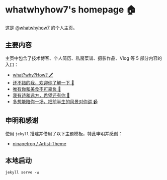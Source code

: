# whatwhyhow7's homepage 🏠

这是 [@whatwhyhow7](https://whatwhyhow7.github.io/) 的个人主页。

## 主要内容

主页中包含了技术博客、个人简历、私房菜谱、摄影作品、Vlog 等 5 部分内容的入口：

- [what?why?How? 🖊️](https://whatwhyhow7.github.io/blog)
- [还不错的我，欢迎你了解一下 🔖](https://whatwhyhow7.github.io/resume)
- [唯有你和美食不可辜负 🥑](https://whatwhyhow7.github.io/cook)
- [我有诗和远方，希望还有你 📸](https://whatwhyhow7.github.io/photo)
- [多想能陪你一场，把前半生的风景对你讲 📹](https://whatwhyhow7.github.io/video)

## 申明和感谢

使用 `jekyll` 搭建并借用了以下主题模板，特此申明并感谢：

- [ninapetrop / Artist-Theme](https://github.com/ninapetrop/Artist-Theme)

## 本地启动

```shell
jekyll serve -w
```